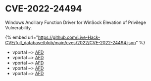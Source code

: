 # CVE-2022-24494

Windows Ancillary Function Driver for WinSock Elevation of Privilege Vulnerability.

{% embed url="https://github.com/Live-Hack-CVE/full_database/blob/main/cves/2022/CVE-2022-24494.json" %}


* vportal ~> [AFD](https://www.alice-snow.ru/2022/database/cve-2022-24494/afd-vportal)
* vportal ~> [AFD](https://www.alice-snow.ru/2022/database/cve-2022-24494/afd-vportal)
* vportal ~> [AFD](https://www.alice-snow.ru/2022/database/cve-2022-24494/afd-vportal)
* vportal ~> [AFD](https://www.alice-snow.ru/2022/database/cve-2022-24494/afd-vportal)
* vportal ~> [AFD](https://www.alice-snow.ru/2022/database/cve-2022-24494/afd-vportal)